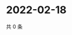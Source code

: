 # 2022-02-18

共 0 条

<!-- BEGIN WEIBO -->
<!-- 最后更新时间 Fri Feb 18 2022 18:00:53 GMT+0800 (China Standard Time) -->

<!-- END WEIBO -->
